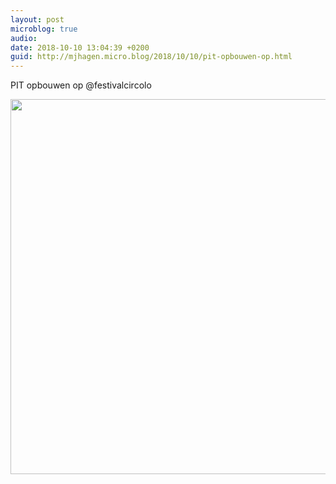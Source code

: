 ```yaml
---
layout: post
microblog: true
audio: 
date: 2018-10-10 13:04:39 +0200
guid: http://mjhagen.micro.blog/2018/10/10/pit-opbouwen-op.html
---
```

PIT opbouwen op @festivalcircolo

<img src="http://mjhagen.micro.blog/uploads/2018/940008d59f.jpg" width="600" height="600" />
